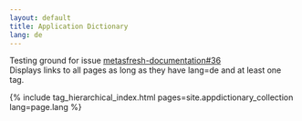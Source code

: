 ```yaml
---
layout: default
title: Application Dictionary
lang: de
---
```


Testing ground for issue <a href="https://github.com/metasfresh/metasfresh-documentation/issues/36">metasfresh-documentation#36</a><br>
Displays links to all pages as long as they have lang=de and at least one tag.

{% include tag_hierarchical_index.html pages=site.appdictionary_collection lang=page.lang %}
